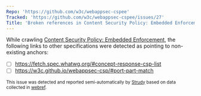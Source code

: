```yaml
---
Repo: 'https://github.com/w3c/webappsec-cspee'
Tracked: 'https://github.com/w3c/webappsec-cspee/issues/27'
Title: 'Broken references in Content Security Policy: Embedded Enforcement'
---
```


While crawling [Content Security Policy: Embedded Enforcement](https://w3c.github.io/webappsec-cspee/), the following links to other specifications were detected as pointing to non-existing anchors:
* [ ] https://fetch.spec.whatwg.org/#concept-response-csp-list
* [ ] https://w3c.github.io/webappsec-csp/#port-part-match

<sub>This issue was detected and reported semi-automatically by [Strudy](https://github.com/w3c/strudy/) based on data collected in [webref](https://github.com/w3c/webref/).</sub>

